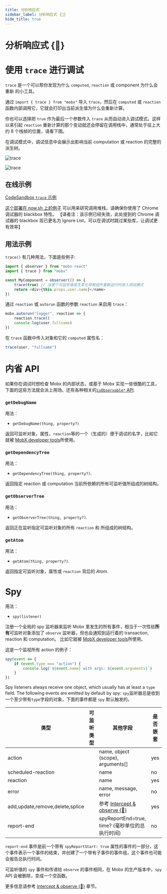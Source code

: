 ```yaml
---
title: 分析响应式
sidebar_label: 分析响应式 {🚀}
hide_title: true
---
```


<script async type="text/javascript" src="//cdn.carbonads.com/carbon.js?serve=CEBD4KQ7&placement=mobxjsorg" id="_carbonads_js"></script>

# 分析响应式 {🚀}

# 使用 `trace` 进行调试

`trace` 是一个可以帮你发现为什么 `computed`, `reaction` 或 component 为什么会重新
的小工具。

通过  `import { trace } from "mobx"` 导入 `trace`，然后在 `computed` 或 `reaction` 函数内部调用它，它就会打印出当前派生值为什么会重新计算。

你也可以选择把 `true` 作为最后一个参数传入 `trace` 从而自动进入调试模式。这样以来引起 `reaction` 重新计算的那个变动就还会停留在调用栈中，通常处于往上大约 8 个栈帧的位置，请看下图。

在调试模式中，调试信息中会展示出影响当前 computation 或 reaction 的完整的派生树。

![trace](assets/trace-tips2.png)

![trace](assets/trace.gif)

## 在线示例

[CodeSandbox `trace` 示例](https://codesandbox.io/s/trace-dnhbz?file=/src/index.js:309-338)

[这个部署在 now.sh 上的例子](https://csb-nr58ylyn4m-hontnuliaa.now.sh/) 可以用来研究调用堆栈，请确保你使用了 Chrome 调试器的 blackbox 特性。
【译者注：该示例已经失效，此处提到的 Chrome 调试器的 blackbox 现已更名为 Ignore List，可以在调试时跳过某些库，让调试更有效率】

## 用法示例

`trace()` 有几种用法，下面是些例子:

```javascript
import { observer } from "mobx-react"
import { trace } from "mobx"

const MyComponent = observer(() => {
    trace(true) // 当某个可监听值发生变化导致组件重新运行时进入调试模式
    return <div>{this.props.user.name}</name>
})
```

通过 `reaction` 或 `autorun` 函数的参数 `reaction` 来启用 `trace`：

```javascript
mobx.autorun("logger", reaction => {
    reaction.trace()
    console.log(user.fullname)
})
```

在 `trace` 函数中传入对象和它的 `computed` 属性名：

```javascript
trace(user, "fullname")
```

# 内省 API

如果你在调试时想检查 Mobx 的内部状态，或基于 Mobx 实现一些很酷的工具，下面的这些方法就会派上用场。还有各种相关的[`isObservable*` API](api.md#isobservable).

### `getDebugName`

用法：

-   `getDebugName(thing, property?)`

返回可监听对象，属性，`reaction`等的一个（生成的）便于调试的名字，比如它就被 [MobX developer tools](https://github.com/mobxjs/mobx-devtools)所使用。

### `getDependencyTree`

用法：

-   `getDependencyTree(thing, property?)`.

返回指定 reaction 或 computation 当前所依赖的所有可监听值所组成的树结构。

### `getObserverTree`

用法：

-   `getObserverTree(thing, property?)`.

返回正在监听指定可监听对象的所有 `reaction` 和 
所组成的树结构。

### `getAtom`

用法：

-   `getAtom(thing, property?)`.

返回指定可监听对象，属性或 `reaction` 背后的 _Atom_.

# Spy

用法：

-   `spy(listener)`

注册一个全局的 spy 监听器来监听 Mobx 里发生的所有事件，相当于一次性给**所有**可监听对象添加了 `observe` 监听器，但也会通知到运行着的 transaction, reaction 和 computation。
比如它就被 [MobX developer tools](https://github.com/mobxjs/mobx-devtools)所使用。

这是一个监视所有 action 的例子：

```javascript
spy(event => {
    if (event.type === "action") {
        console.log(`${event.name} with args: ${event.arguments}`)
    }
})
```

Spy listeners always receive one object, which usually has at least a `type` field. The following events are emitted by default by spy:
`spy`监听器总是收到一个至少带有`type`字段的对象，下面的事件都是 `spy` 默认触发的。

| 类型                             | 可监听类型      | 其他字段                                                        | 是否嵌套 |
| ------------------------------- | -------------- | -------------------------------------------------------------- | ------ |
| action                          |                | name, object (scope), arguments[]                              | yes    |
| scheduled-reaction              |                | name                                                           | no     |
| reaction                        |                | name                                                           | yes    |
| error                           |                | name, message, error                                           | no     |
| add,update,remove,delete,splice |                | 参考 [Intercept & observe {🚀}](intercept-and-observe.md)       | yes    |
| report-end                      |                | spyReportEnd=true, time? (毫秒单位的总执行时间)                   | no     |

`report-end` 事件是前一个带有 `spyReportStart: true` 属性的事件的一部分，这个事件表示一个事件的结束，并创建了一个带有子事件的事件组，这个事件也可能会报告总执行时间。

可监听值的 `spy` 事件和传递给 `observe` 的事件相同，在 Mobx 的生产版本中，`spy` API 会被删除，变成一个空函数。

更多信息请参考 [Intercept & observe {🚀}](intercept-and-observe.md#event-overview) 章节。
